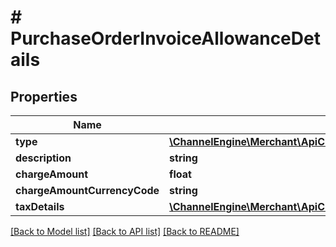 # # PurchaseOrderInvoiceAllowanceDetails

## Properties

Name | Type | Description | Notes
------------ | ------------- | ------------- | -------------
**type** | [**\ChannelEngine\Merchant\ApiClient\Model\ModulesAllowanceDetailsType**](ModulesAllowanceDetailsType.md) |  | [optional]
**description** | **string** |  | [optional]
**chargeAmount** | **float** |  | [optional]
**chargeAmountCurrencyCode** | **string** |  | [optional]
**taxDetails** | [**\ChannelEngine\Merchant\ApiClient\Model\PurchaseOrderInvoiceTaxDetails**](PurchaseOrderInvoiceTaxDetails.md) |  | [optional]

[[Back to Model list]](../../README.md#models) [[Back to API list]](../../README.md#endpoints) [[Back to README]](../../README.md)
